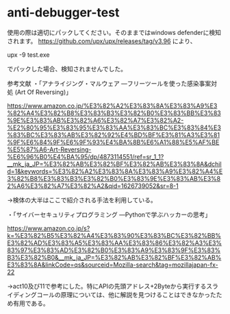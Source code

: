 # anti-debugger-test
使用の際は適切にパックしてください。そのままではwindows defenderに検知されます。
https://github.com/upx/upx/releases/tag/v3.96 により、

upx -9 test.exe

でパックした場合、検知されませんでした。

参考文献
・「アナライジング・マルウェア ―フリーツールを使った感染事案対処 (Art Of Reversing)」

https://www.amazon.co.jp/%E3%82%A2%E3%83%8A%E3%83%A9%E3%82%A4%E3%82%B8%E3%83%B3%E3%82%B0%E3%83%BB%E3%83%9E%E3%83%AB%E3%82%A6%E3%82%A7%E3%82%A2-%E2%80%95%E3%83%95%E3%83%AA%E3%83%BC%E3%83%84%E3%83%BC%E3%83%AB%E3%82%92%E4%BD%BF%E3%81%A3%E3%81%9F%E6%84%9F%E6%9F%93%E4%BA%8B%E6%A1%88%E5%AF%BE%E5%87%A6-Art-Reversing-%E6%96%B0%E4%BA%95/dp/4873114551/ref=sr_1_1?__mk_ja_JP=%E3%82%AB%E3%82%BF%E3%82%AB%E3%83%8A&dchild=1&keywords=%E3%82%A2%E3%83%8A%E3%83%A9%E3%82%A4%E3%82%B8%E3%83%B3%E3%82%B0%E3%83%9E%E3%83%AB%E3%82%A6%E3%82%A7%E3%82%A2&qid=1626739052&sr=8-1

->検体の大半はここで紹介される手法を利用している。

・「サイバーセキュリティプログラミング ―Pythonで学ぶハッカーの思考」

https://www.amazon.co.jp/s?k=%E3%82%B5%E3%82%A4%E3%83%90%E3%83%BC%E3%82%BB%E3%82%AD%E3%83%A5%E3%83%AA%E3%83%86%E3%82%A3%E3%83%97%E3%83%AD%E3%82%B0%E3%83%A9%E3%83%9F%E3%83%B3%E3%82%B0&__mk_ja_JP=%E3%82%AB%E3%82%BF%E3%82%AB%E3%83%8A&linkCode=qs&sourceid=Mozilla-search&tag=mozillajapan-fx-22

->act10及び11で参考にした。特にAPIの先頭アドレス+2Byteから実行するスライディングコールの原理については、他に解説を見つけることはできなかったため有用である。
